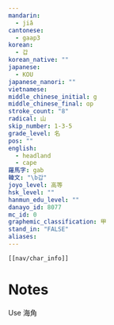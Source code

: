 ```yaml
---
mandarin:
  - jiǎ
cantonese:
  - gaap3
korean:
  - 갑
korean_native: ""
japanese:
  - KOU
japanese_nanori: ""
vietnamese:
middle_chinese_initial: g
middle_chinese_final: ɑp
stroke_count: "8"
radical: 山
skip_number: 1-3-5
grade_level: 名
pos: ""
english:
  - headland
  - cape
羅馬字: gab
韓文: "\b갑"
joyo_level: 高等
hsk_level: ""
hanmun_edu_level: ""
danayo_id: 8077
mc_id: 0
graphemic_classification: 甲
stand_in: "FALSE"
aliases:
---
```

```meta-bind-embed
[[nav/char_info]]
```

# Notes
Use 海角
